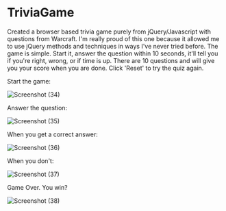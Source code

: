 # TriviaGame
Created a browser based trivia game purely from jQuery/Javascript with questions from Warcraft. I'm really proud of this one because it allowed me to use jQuery methods and techniques in ways I've never tried before. The game is simple. Start it,
answer the question within 10 seconds, it'll tell you if you're right, wrong, or if time is up. There are 10 questions and will give you your score when you are done. Click 'Reset' to try the quiz again.

Start the game:


![Screenshot (34)](https://user-images.githubusercontent.com/41662298/55848378-8a021d00-5b01-11e9-973d-441cd2b27da2.png)


Answer the question:


![Screenshot (35)](https://user-images.githubusercontent.com/41662298/55848385-8e2e3a80-5b01-11e9-873d-eb404328fc61.png)


When you get a correct answer: 


![Screenshot (36)](https://user-images.githubusercontent.com/41662298/55848392-971f0c00-5b01-11e9-8054-214cb272d571.png)


When you don't:


![Screenshot (37)](https://user-images.githubusercontent.com/41662298/55848399-9e461a00-5b01-11e9-8a71-57c94ca310cc.png)



Game Over. You win?


![Screenshot (38)](https://user-images.githubusercontent.com/41662298/55848402-a2723780-5b01-11e9-9784-78d3e6adaed7.png)





